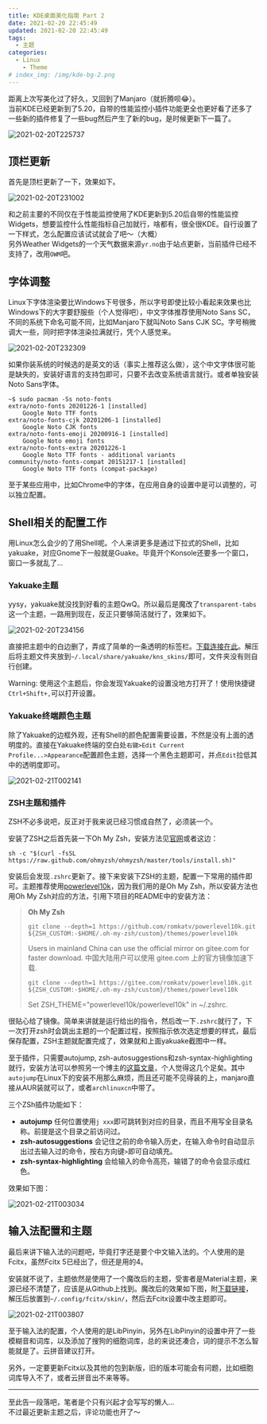 ```yaml
---
title: KDE桌面美化指南 Part 2
date: 2021-02-20 22:45:49
updated: 2021-02-20 22:45:49
tags:
  - 主题
categories:
  - Linux
    - Theme
# index_img: /img/kde-bg-2.png
---
```


距离上次写美化过了好久，又回到了Manjaro（就折腾呗😂）。  
当前KDE已经更新到了5.20，自带的性能监控小插件功能更全也更好看了还多了一些新的插件修复了一些bug然后产生了新的bug，是时候更新下一篇了。

![2021-02-20T225737](2021-02-20T225737.png)

## 顶栏更新

首先是顶栏更新了一下，效果如下。

![2021-02-20T231002](2021-02-20T231002.png)

和之前主要的不同仅在于性能监控使用了KDE更新到5.20后自带的性能监控Widgets，想要监控什么性能指标自己加就行，啥都有，很全很KDE。自行设置了一下样式，怎么配置应该试试就会了吧～（大概）  
另外Weather Widgets的一个天气数据来源`yr.no`由于站点更新，当前插件已经不支持了，改用`OWM`吧。  

## 字体调整

Linux下字体渲染要比Windows下号很多，所以字号即使比较小看起来效果也比Windows下的大字要舒服些（个人觉得吧），中文字体推荐使用Noto Sans SC，不同的系统下命名可能不同，比如Manjaro下就叫Noto Sans CJK SC。字号稍微调大一些，同时把字体渲染拉满就行，凭个人感觉来。  

![2021-02-20T232309](2021-02-20T232309.png)

如果你装系统的时候选的是英文的话（事实上推荐这么做），这个中文字体很可能是缺失的，安装好语言的支持包即可，只要不去改变系统语言就行。或者单独安装Noto Sans字体。

```shell
~$ sudo pacman -Ss noto-fonts
extra/noto-fonts 20201226-1 [installed]
    Google Noto TTF fonts
extra/noto-fonts-cjk 20201206-1 [installed]
    Google Noto CJK fonts
extra/noto-fonts-emoji 20200916-1 [installed]
    Google Noto emoji fonts
extra/noto-fonts-extra 20201226-1
    Google Noto TTF fonts - additional variants
community/noto-fonts-compat 20151217-1 [installed]
    Google Noto TTF fonts (compat-package)
```

至于某些应用中，比如Chrome中的字体，在应用自身的设置中是可以调整的，可以独立配置。

## Shell相关的配置工作

用Linux怎么会少的了用Shell呢。个人来讲更多是通过下拉式的Shell，比如yakuake，对应Gnome下一般就是Guake。毕竟开个Konsole还要多一个窗口，窗口一多就乱了...

### Yakuake主题

yysy，yakuake就没找到好看的主题QwQ。所以最后是魔改了`transparent-tabs`这一个主题，一路用到现在，反正只要够简洁就行了，效果如下。

![2021-02-20T234156](2021-02-20T234156.png)

直接把主题中的白边删了，弄成了简单的一条透明的标签栏。[下载连接在此](https://drive.google.com/file/d/1qsMTPaod6x1N6C0_agJh9LKn0BDIJ6dh/view?usp=sharing)。解压后将主题文件夹放到`~/.local/share/yakuake/kns_skins/`即可，文件夹没有则自行创建。  

Warning: 使用这个主题后，你会发现Yakuake的设置没地方打开了！使用快捷键`Ctrl+Shift+,`可以打开设置。

### Yakuake终端颜色主题

除了Yakuake的边框外观，还有Shell的颜色配置需要设置，不然是没有上面的透明度的。直接在Yakuake终端的空白处`右键>Edit Current Profile...>Appearance`配置颜色主题，选择一个黑色主题即可，并点`Edit`拉低其中的透明度即可。

![2021-02-21T002141](2021-02-21T002141.png)

### ZSH主题和插件

ZSH不必多说吧，反正对于我来说已经习惯成自然了，必须装一个。

安装了ZSH之后首先装一下Oh My Zsh，安装方法见[官网](https://ohmyz.sh/#install)或者这边：

```shell
sh -c "$(curl -fsSL https://raw.github.com/ohmyzsh/ohmyzsh/master/tools/install.sh)"
```

安装后会发现`.zshrc`更新了。接下来安装下ZSH的主题，配置一下常用的插件即可。主题推荐使用[powerlevel10k](https://github.com/romkatv/powerlevel10k)，因为我们用的是Oh My Zsh，所以安装方法也用Oh My Zsh对应的方法，引用下项目的README中的安装方法：

> **Oh My Zsh**  
> ```
> git clone --depth=1 https://github.com/romkatv/powerlevel10k.git ${ZSH_CUSTOM:-$HOME/.oh-my-zsh/custom}/themes/powerlevel10k
> ```
> Users in mainland China can use the official mirror on gitee.com for faster download.
> 中国大陆用户可以使用 gitee.com 上的官方镜像加速下载.
> ```
> git clone --depth=1 https://gitee.com/romkatv/powerlevel10k.git ${ZSH_CUSTOM:-$HOME/.oh-my-zsh/custom}/themes/powerlevel10k
> ```
> Set ZSH_THEME="powerlevel10k/powerlevel10k" in ~/.zshrc.

很贴心给了镜像。简单来讲就是运行给出的指令，然后改一下`.zshrc`就行了，下一次打开zsh时会跳出主题的一个配置过程，按照指示依次选定想要的样式，最后保存配置，ZSH主题就配置完成了，效果就和上面yakuake截图中一样。

至于插件，只需要autojump, zsh-autosuggestions和zsh-syntax-highlighting就行，安装方法可以参照另一个博主的[这篇文章](https://www.zrahh.com/archives/167.html)，个人觉得这几个足矣。其中`autojump`在Linux下的安装不用那么麻烦，而且还可能不见得装的上，manjaro直接从AUR装就可以了，或者`archlinuxcn`中带了。  

三个ZSh插件功能如下：

- **autojump** 任何位置使用`j xxx`即可跳转到对应的目录，而且不用写全目录名称。前提是这个目录之前访问过。
- **zsh-autosuggestions** 会记住之前的命令输入历史，在输入命令时自动显示出过去输入过的命令，按右方向键`>`即可自动填充。
- **zsh-syntax-highlighting** 会给输入的命令高亮，输错了的命令会显示成红色。

效果如下图：

![2021-02-21T003034](2021-02-21T003034.png)

## 输入法配置和主题

最后来讲下输入法的问题吧，毕竟打字还是要个中文输入法的。个人使用的是Fcitx，虽然Fcitx 5已经出了，但还是用的4。  

安装就不说了，主题依然是使用了一个魔改后的主题，受害者是Material主题，来源已经不清楚了，应该是从Github上找到。魔改后的效果如下图，附[下载链接](https://drive.google.com/file/d/192uBLNoPpNklZr8RbhuOxnrVmIXvvMAu/view?usp=sharing)，解压后放置到`~/.config/fcitx/skin/`，然后去Fcitx设置中改主题即可。

![2021-02-21T003807](2021-02-21T003807.png)

至于输入法的配置，个人使用的是LibPinyin，另外在LibPinyin的设置中开了一些模糊音和词库，以及添加了搜狗的细胞词库，总的来说还凑合，词的提示不怎么智能就是了。云拼音建议打开。

另外，一定要更新Fcitx以及其他的包到新版，旧的版本可能会有问题，比如细胞词库导入不了，或者云拼音出不来等等。

---

至此告一段落吧，笔者是个只有兴起才会写写的懒人...  
不过最近更新主题之后，评论功能也开了～
